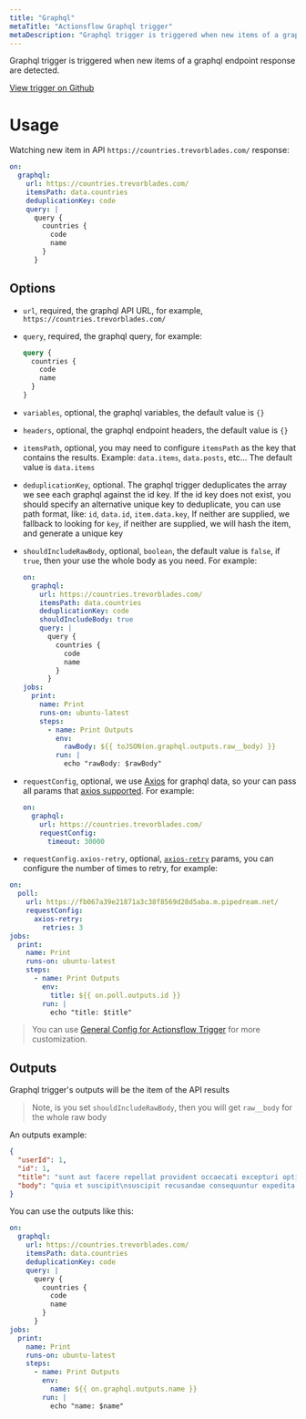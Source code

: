 ```yaml
---
title: "Graphql"
metaTitle: "Actionsflow Graphql trigger"
metaDescription: "Graphql trigger is triggered when new items of a graphql endpoint response are detected."
---
```


Graphql trigger is triggered when new items of a graphql endpoint response are detected.

[View trigger on Github](https://github.com/actionsflow/actionsflow/blob/main/packages/actionsflow/src/triggers/graphql.ts)

# Usage

Watching new item in API `https://countries.trevorblades.com/` response:

```yaml
on:
  graphql:
    url: https://countries.trevorblades.com/
    itemsPath: data.countries
    deduplicationKey: code
    query: |
      query {
        countries {
          code
          name
        }
      }
```

## Options

- `url`, required, the graphql API URL, for example, `https://countries.trevorblades.com/`

- `query`, required, the graphql query, for example:

  ```graphql
  query {
    countries {
      code
      name
    }
  }
  ```

- `variables`, optional, the graphql variables, the default value is `{}`

- `headers`, optional, the graphql endpoint headers, the default value is `{}`

- `itemsPath`, optional, you may need to configure `itemsPath` as the key that contains the results. Example: `data.items`, `data.posts`, etc... The default value is `data.items`

- `deduplicationKey`, optional. The graphql trigger deduplicates the array we see each graphql against the id key. If the id key does not exist, you should specify an alternative unique key to deduplicate, you can use path format, like: `id`, `data.id`, `item.data.key`, If neither are supplied, we fallback to looking for `key`, if neither are supplied, we will hash the item, and generate a unique key

- `shouldIncludeRawBody`, optional, `boolean`, the default value is `false`, if `true`, then your use the whole body as you need. For example:

  ```yaml
  on:
    graphql:
      url: https://countries.trevorblades.com/
      itemsPath: data.countries
      deduplicationKey: code
      shouldIncludeBody: true
      query: |
        query {
          countries {
            code
            name
          }
        }
  jobs:
    print:
      name: Print
      runs-on: ubuntu-latest
      steps:
        - name: Print Outputs
          env:
            rawBody: ${{ toJSON(on.graphql.outputs.raw__body) }}
          run: |
            echo "rawBody: $rawBody"
  ```

- `requestConfig`, optional, we use [Axios](https://github.com/axios/axios) for graphql data, so your can pass all params that [axios supported](https://github.com/axios/axios#request-config). For example:

  ```yaml
  on:
    graphql:
      url: https://countries.trevorblades.com/
      requestConfig:
        timeout: 30000
  ```

- `requestConfig.axios-retry`, optional, [`axios-retry`](https://github.com/softonic/axios-retry) params, you can configure the number of times to retry, for example:

```yaml
on:
  poll:
    url: https://fb067a39e21871a3c38f8569d28d5aba.m.pipedream.net/
    requestConfig:
      axios-retry:
        retries: 3
jobs:
  print:
    name: Print
    runs-on: ubuntu-latest
    steps:
      - name: Print Outputs
        env:
          title: ${{ on.poll.outputs.id }}
        run: |
          echo "title: $title"
```

> You can use [General Config for Actionsflow Trigger](../workflow.md#ontriggerconfig) for more customization.

## Outputs

Graphql trigger's outputs will be the item of the API results

> Note, is you set `shouldIncludeRawBody`, then you will get `raw__body` for the whole raw body

An outputs example:

```json
{
  "userId": 1,
  "id": 1,
  "title": "sunt aut facere repellat provident occaecati excepturi optio reprehenderit",
  "body": "quia et suscipit\nsuscipit recusandae consequuntur expedita et cum\nreprehenderit molestiae ut ut quas totam\nnostrum rerum est autem sunt rem eveniet architecto"
}
```

You can use the outputs like this:

```yaml
on:
  graphql:
    url: https://countries.trevorblades.com/
    itemsPath: data.countries
    deduplicationKey: code
    query: |
      query {
        countries {
          code
          name
        }
      }
jobs:
  print:
    name: Print
    runs-on: ubuntu-latest
    steps:
      - name: Print Outputs
        env:
          name: ${{ on.graphql.outputs.name }}
        run: |
          echo "name: $name"
```
